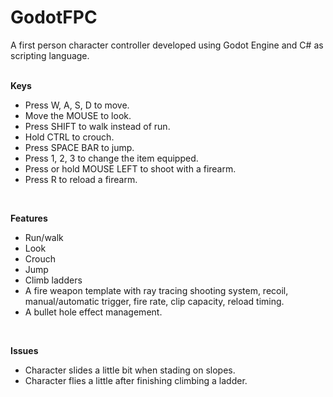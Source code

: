 # GodotFPC
A first person character controller developed using Godot Engine and C# as scripting language. <br/>
<br/>


**Keys**
<br/>
- Press W, A, S, D to move. <br/>
- Move the MOUSE to look. <br/>
- Press SHIFT to walk instead of run. <br/>
- Hold CTRL to crouch. <br/>
- Press SPACE BAR to jump. <br/>
- Press 1, 2, 3 to change the item equipped. <br/>
- Press or hold MOUSE LEFT to shoot with a firearm. <br/>
- Press R to reload a firearm. <br/>
<br/>


**Features**
<br/>
- Run/walk <br/>
- Look <br/>
- Crouch <br/>
- Jump <br/>
- Climb ladders <br/>
- A fire weapon template with ray tracing shooting system, recoil, manual/automatic trigger, fire rate, clip capacity, reload timing.
- A bullet hole effect management.
<br/>


**Issues**
<br/>
- Character slides a little bit when stading on slopes. <br/>
- Character flies a little after finishing climbing a ladder.
